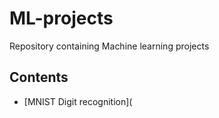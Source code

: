 # ML-projects
Repository containing Machine learning projects

## Contents
- [MNIST Digit recognition](
